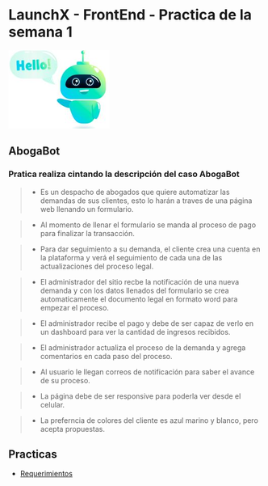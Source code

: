 # LaunchX - FrontEnd - Practica de la semana 1
![AbogaBot](resources/bot.jpg)

## AbogaBot

### Pratica realiza cintando la descripción del caso AbogaBot

> - Es un despacho de abogados que quiere automatizar las demandas de sus clientes, esto lo harán a  traves de una página web llenando un formulario.

> - Al momento de llenar el formulario se manda al proceso de pago para finalizar la transacción.

> - Para dar seguimiento a su demanda, el cliente crea una cuenta en la plataforma y verá el 
seguimiento de cada una de las actualizaciones del proceso legal.

> - El administrador del sitio recbe la notificación de una nueva demanda y con los datos llenados del formulario se crea automaticamente el documento legal en formato word para empezar el proceso.

> - El administrador recibe el pago y debe de ser capaz de verlo en un dashboard para ver la cantidad de ingresos recibidos.

> - El administrador actualiza el proceso de la demanda y agrega comentarios en cada paso del proceso.

> - Al usuario le llegan correos de notificación para saber el avance de su proceso.

> - La página debe de ser responsive para poderla ver desde el celular.

> - La preferncia de colores del cliente es azul marino y blanco, pero acepta propuestas.


## Practicas

* [Requerimientos](paginas/requerimientos.md "Requerimentos de software")